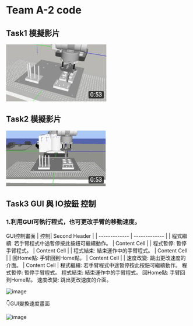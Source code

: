 # Team A-2 code

## Task1 模擬影片
[![Alt text](https://github.com/HappyKodalin/Team_A-2/blob/main/3363.png)](https://youtu.be/_5Xv-JR7kB4)

## Task2 模擬影片
[![Alt text](https://github.com/HappyKodalin/Team_A-2/blob/main/565.png)](https://youtu.be/YnPk6M07ZD0)

## Task3 GUI 與 IO按鈕 控制
### 1.利用GUI可執行程式，也可更改手臂的移動速度。

 GUI控制畫面
| 控制| Second Header |
| ------------- | ------------- |
| 程式繼續: 若手臂程式中途暫停按此按鈕可繼續動作。  | Content Cell  |
| 程式暫停: 暫停手臂程式。  | Content Cell  |
| 程式結束: 結束運作中的手臂程式。  | Content Cell  |
| 回Home點: 手臂回到Home點。  | Content Cell  |
| 速度改變: 跳出更改速度的介面。  | Content Cell  |
 程式繼續: 若手臂程式中途暫停按此按鈕可繼續動作。
 程式暫停: 暫停手臂程式。
 程式結束: 結束運作中的手臂程式。
 回Home點: 手臂回到Home點。
 速度改變: 跳出更改速度的介面。
 
 
![image](https://github.com/HappyKodalin/Team_A-2/assets/55493510/f1333059-2e8a-44d3-ada5-a1a21e031a00)

 👇GUI變換速度畫面
 
![image](https://github.com/HappyKodalin/Team_A-2/assets/55493510/966a8c4c-1b6d-4b55-adf8-8b4ecf591131)

